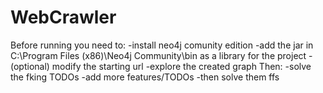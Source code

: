 # WebCrawler
Before running you need to:
-install neo4j comunity edition
-add the jar in C:\Program Files (x86)\Neo4j Community\bin as a library for the project
-(optional) modify the starting url
-explore the created graph
Then:
-solve the fking TODOs
-add more features/TODOs
-then solve them ffs
